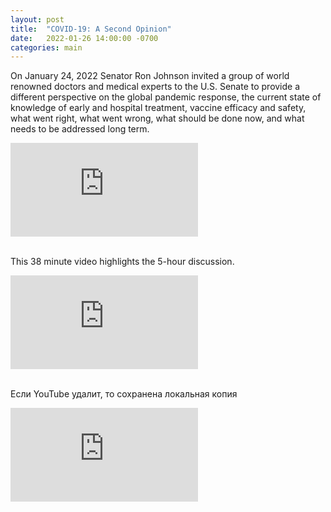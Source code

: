 ```yaml
---
layout: post
title:  "COVID-19: A Second Opinion"
date:   2022-01-26 14:00:00 -0700
categories: main
---
```


On January 24, 2022 Senator Ron Johnson invited a group of world renowned doctors and medical experts 
to the U.S. Senate to provide a different perspective on the global pandemic response, 
the current state of knowledge of early and hospital treatment, vaccine efficacy and safety, 
what went right, what went wrong, what should be done now, and what needs to be addressed long term. 

<div class="youtube-container">
   <iframe class="responsive-iframe" src="https://rumble.com/embed/vqjwua/?pub=4" frameborder="0" allowfullscreen="allowfullscreen"></iframe>
</div><br />

This 38 minute video highlights the 5-hour discussion. 

<div class="youtube-container">
   <iframe class="responsive-iframe" src="https://www.youtube.com/embed/9jMONZMuS2U" frameborder="0" allowfullscreen="allowfullscreen"></iframe>
</div><br />

Если YouTube удалит, то сохранена локальная копия

<div class="youtube-container">
   <iframe class="responsive-iframe" src="https://drive.google.com/file/d/10dO30GbP6c4ghUTbpaWlkuNP5WiyLG1t/preview" frameborder="0" allowfullscreen="allowfullscreen"></iframe>
</div>
